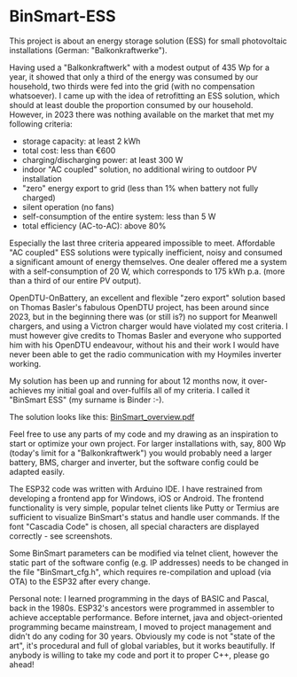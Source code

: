 # BinSmart-ESS

This project is about an energy storage solution (ESS) for small photovoltaic installations (German: "Balkonkraftwerke").

Having used a "Balkonkraftwerk" with a modest output of 435 Wp for a year, it showed that only a third of the energy was consumed by our household, two thirds were fed into the grid (with no compensation whatsoever). I came up with the idea of retrofitting an ESS solution, which should at least double the proportion consumed by our household.
However, in 2023 there was nothing available on the market that met my following criteria:
- storage capacity: at least 2 kWh
- total cost: less than €600
- charging/discharging power: at least 300 W
- indoor "AC coupled" solution, no additional wiring to outdoor PV installation
- "zero" energy export to grid (less than 1% when battery not fully charged)
- silent operation (no fans)
- self-consumption of the entire system: less than 5 W
- total efficiency (AC-to-AC): above 80%


Especially the last three criteria appeared impossible to meet. Affordable "AC coupled" ESS solutions were typically inefficient, noisy and consumed a significant amount of energy themselves. One dealer offered me a system with a self-consumption of 20 W, which corresponds to 175 kWh p.a. (more than a third of our entire PV output).

OpenDTU-OnBattery, an excellent and flexible "zero export" solution based on Thomas Basler's fabulous OpenDTU project, has been around since 2023, but in the beginning there was (or still is?) no support for Meanwell chargers, and using a Victron charger would have violated my cost criteria. I must however give credits to Thomas Basler and everyone who supported him with his OpenDTU endeavour, without his and their work I would have never been able to get the radio communication with my Hoymiles inverter working.

My solution has been up and running for about 12 months now, it over-achieves my initial goal and over-fulfils all of my criteria. I called it "BinSmart ESS" (my surname is Binder :-).

The solution looks like this:
[BinSmart_overview.pdf](https://github.com/user-attachments/files/18629652/BinSmart_overview.pdf)

Feel free to use any parts of my code and my drawing as an inspiration to start or optimize your own project. For larger installations with, say, 800 Wp (today's limit for a "Balkonkraftwerk") you would probably need a larger battery, BMS, charger and inverter, but the software config could be adapted easily.

The ESP32 code was written with Arduino IDE. I have restrained from developing a frontend app for Windows, iOS or Android. The frontend functionality is very simple, popular telnet clients like Putty or Termius are sufficient to visualize BinSmart's status and handle user commands. If the font "Cascadia Code" is chosen, all special characters are displayed correctly - see screenshots.

Some BinSmart parameters can be modified via telnet client, however the static part of the software config (e.g. IP addresses) needs to be changed in the file "BinSmart_cfg.h", which requires re-compilation and upload (via OTA) to the ESP32 after every change.

Personal note: I learned programming in the days of BASIC and Pascal, back in the 1980s. ESP32's ancestors were programmed in assembler to achieve acceptable performance. Before internet, java and object-oriented programming became mainstream, I moved to project management and didn't do any coding for 30 years. Obviously my code is not "state of the art", it's procedural and full of global variables, but it works beautifully. If anybody is willing to take my code and port it to proper C++, please go ahead!
